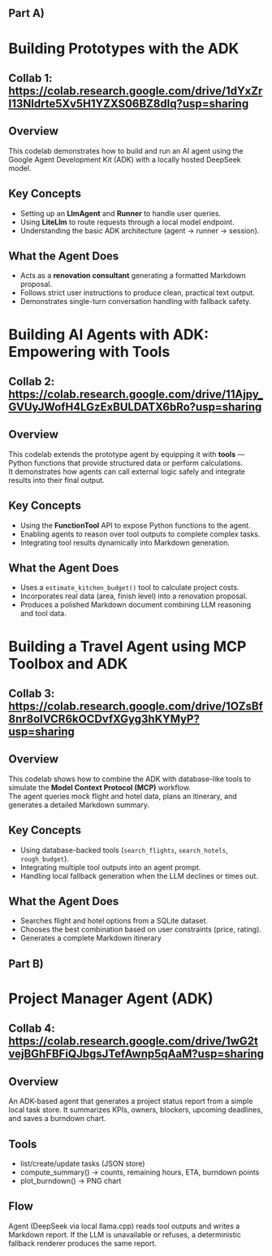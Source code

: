 ## Part A)

# Building Prototypes with the ADK

## Collab 1: https://colab.research.google.com/drive/1dYxZrI13Nldrte5Xv5H1YZXS06BZ8dlq?usp=sharing

## Overview

This codelab demonstrates how to build and run an AI agent using the Google Agent Development Kit (ADK) with a locally hosted DeepSeek model.

## Key Concepts

- Setting up an **LlmAgent** and **Runner** to handle user queries.
- Using **LiteLlm** to route requests through a local model endpoint.
- Understanding the basic ADK architecture (agent → runner → session).

## What the Agent Does

- Acts as a **renovation consultant** generating a formatted Markdown proposal.
- Follows strict user instructions to produce clean, practical text output.
- Demonstrates single-turn conversation handling with fallback safety.

# Building AI Agents with ADK: Empowering with Tools

## Collab 2: https://colab.research.google.com/drive/11Ajpy_GVUyJWofH4LGzExBULDATX6bRo?usp=sharing

## Overview

This codelab extends the prototype agent by equipping it with **tools** — Python functions that provide structured data or perform calculations.  
It demonstrates how agents can call external logic safely and integrate results into their final output.

## Key Concepts

- Using the **FunctionTool** API to expose Python functions to the agent.
- Enabling agents to reason over tool outputs to complete complex tasks.
- Integrating tool results dynamically into Markdown generation.

## What the Agent Does

- Uses a `estimate_kitchen_budget()` tool to calculate project costs.
- Incorporates real data (area, finish level) into a renovation proposal.
- Produces a polished Markdown document combining LLM reasoning and tool data.

# Building a Travel Agent using MCP Toolbox and ADK

## Collab 3: https://colab.research.google.com/drive/1OZsBf8nr8oIVCR6kOCDvfXGyg3hKYMyP?usp=sharing

## Overview

This codelab shows how to combine the ADK with database-like tools to simulate the **Model Context Protocol (MCP)** workflow.  
The agent queries mock flight and hotel data, plans an itinerary, and generates a detailed Markdown summary.

## Key Concepts

- Using database-backed tools (`search_flights`, `search_hotels`, `rough_budget`).
- Integrating multiple tool outputs into an agent prompt.
- Handling local fallback generation when the LLM declines or times out.

## What the Agent Does

- Searches flight and hotel options from a SQLite dataset.
- Chooses the best combination based on user constraints (price, rating).
- Generates a complete Markdown itinerary

## Part B)

# Project Manager Agent (ADK)

## Collab 4: https://colab.research.google.com/drive/1wG2tvejBGhFBFiQJbgsJTefAwnp5qAaM?usp=sharing

## Overview

An ADK-based agent that generates a project status report from a simple local task store.
It summarizes KPIs, owners, blockers, upcoming deadlines, and saves a burndown chart.

## Tools

- list/create/update tasks (JSON store)
- compute_summary() → counts, remaining hours, ETA, burndown points
- plot_burndown() → PNG chart

## Flow

Agent (DeepSeek via local llama.cpp) reads tool outputs and writes a Markdown report.
If the LLM is unavailable or refuses, a deterministic fallback renderer produces the same report.
